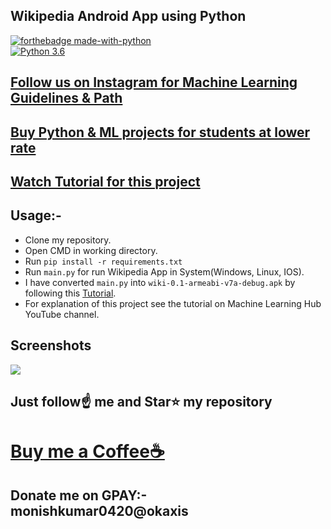 ##  Wikipedia Android App using Python

[![forthebadge made-with-python](http://ForTheBadge.com/images/badges/made-with-python.svg)](https://www.python.org/)                 
[![Python 3.6](https://img.shields.io/badge/python-3.6-blue.svg)](https://www.python.org/downloads/release/python-360/)   

## [Follow us on Instagram for Machine Learning Guidelines & Path](https://www.instagram.com/machine_learning_hub.ai/)
## [Buy Python & ML projects for students at lower rate](https://www.instamojo.com/kushalbhavsar1820)
## [Watch Tutorial for this project](https://youtube.com/playlist?list=PLsT53VV2LIIE_x0JCtJ0XwHH8HlVskc4M)


## Usage:-

- Clone my repository.
- Open CMD in working directory.
- Run `pip install -r requirements.txt`
- Run `main.py` for run Wikipedia App in System(Windows, Linux, IOS).
- I have converted `main.py` into `wiki-0.1-armeabi-v7a-debug.apk` by following this [Tutorial](https://youtube.com/playlist?list=PLsT53VV2LIIE_x0JCtJ0XwHH8HlVskc4M).
- For explanation of this project see the tutorial on Machine Learning Hub YouTube channel.

## Screenshots

<img src="https://github.com/Spidy20/WIkipedia_Kivy_App/blob/master/wiki.jpg">

## Just follow☝️ me and Star⭐ my repository 

# [Buy me a Coffee☕](https://www.buymeacoffee.com/monishkumal)
## Donate me on GPAY:-  monishkumar0420@okaxis
